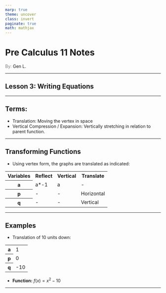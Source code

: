 ```yaml
---
marp: true
theme: uncover
class: invert
paginate: true
math: mathjax
---
```


# <!--fit--> Pre Calculus 11 Notes

<span style="color: grey">By:</span> Gen L.

<!--_footer: In partnership with Hyperion University, 2023-->

---

## Lesson 3: Writing Equations

---

## Terms:

* Translation: Moving the vertex in space
* Vertical Compression / Expansion: Vertically stretching in relation to parent function.

---

## Transforming Functions

* Using vertex form, the graphs are translated as indicated:

<table>
    <tr>
        <th>Variables</th> <th>Reflect</th> <th>Vertical</th> <th>Translate</th>
    </tr>
    <tr>
        <th>a</th> <td>a*-1</td> <td>a</td> <td>-</td>
    </tr>
    <tr>
        <th>p</th> <td>-</td> <td>-</td> <td>Horizontal</td>
    </tr>
    <tr>
        <th>q</th> <td>-</td> <td>-</td> <td>Vertical</td>
    </tr>
</table>

---

## Examples

* Translation of 10 units down:

<table>
    <tr>
        <th>a</th> <td>1</td>
    </tr>
    <tr>
        <th>p</th> <td>0</td>
    </tr>
    <tr>
        <th>q</th> <td>-10</td>
    </tr>
</table>

* **Function:** $f(x)=x^2-10$

---
